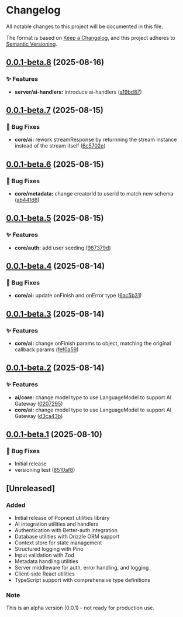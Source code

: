 # Changelog

All notable changes to this project will be documented in this file.

The format is based on [Keep a Changelog](https://keepachangelog.com/en/1.0.0/),
and this project adheres to [Semantic Versioning](https://semver.org/spec/v2.0.0.html).


## [0.0.1-beta.8](https://github.com/popspacemy/popnext/compare/v0.0.1-beta.7...v0.0.1-beta.8) (2025-08-16)

### ✨ Features

* **server/ai-handlers:** introduce ai-handlers ([a19bd87](https://github.com/popspacemy/popnext/commit/a19bd87ff7606e8b854e60b6267e080199edb8ff))

## [0.0.1-beta.7](https://github.com/popspacemy/popnext/compare/v0.0.1-beta.6...v0.0.1-beta.7) (2025-08-15)

### 🐛 Bug Fixes

* **core/ai:** rework streamResponse by returnning the stream instance instead of the stream itself ([6c5702e](https://github.com/popspacemy/popnext/commit/6c5702e7b4376b22ea0739d6efeca6fc59a1938f))

## [0.0.1-beta.6](https://github.com/popspacemy/popnext/compare/v0.0.1-beta.5...v0.0.1-beta.6) (2025-08-15)

### 🐛 Bug Fixes

* **core/metadata:** change creatorId to userId to match new schema ([ab441d8](https://github.com/popspacemy/popnext/commit/ab441d889fc7c9ebc1067b06b9fac78fee4e59da))

## [0.0.1-beta.5](https://github.com/popspacemy/popnext/compare/v0.0.1-beta.4...v0.0.1-beta.5) (2025-08-15)

### ✨ Features

* **core/auth:** add user seeding ([987379d](https://github.com/popspacemy/popnext/commit/987379d6d249af55d8ff31ba5c252ccfad2297bb))

## [0.0.1-beta.4](https://github.com/popspacemy/popnext/compare/v0.0.1-beta.3...v0.0.1-beta.4) (2025-08-14)

### 🐛 Bug Fixes

* **core/ai:** update onFinish and onError type ([6ac5b31](https://github.com/popspacemy/popnext/commit/6ac5b314a663ffd733b57634d98d27d8f7bd466b))

## [0.0.1-beta.3](https://github.com/popspacemy/popnext/compare/v0.0.1-beta.2...v0.0.1-beta.3) (2025-08-14)

### ✨ Features

* **core/ai:** change onFinish params to object, matching the original callback params ([fef0a59](https://github.com/popspacemy/popnext/commit/fef0a59df6268139428217a7d6bdb49286d4988d))

## [0.0.1-beta.2](https://github.com/popspacemy/popnext/compare/v0.0.1-beta.1...v0.0.1-beta.2) (2025-08-14)

### ✨ Features

* **ai/core:** change model type to use LanguageModel to support AI Gateway ([0207295](https://github.com/popspacemy/popnext/commit/0207295ffef83c3d2b8e28e10a72110ab94693c8))
* **core/ai:** change model type to use LanguageModel to support AI Gateway ([d3ca43b](https://github.com/popspacemy/popnext/commit/d3ca43bd4ca3dca69819731111cb4b88d4282e2a))

## [0.0.1-beta.1](https://github.com/popspacemy/popnext/compare/v0.0.0...v0.0.1-beta.1) (2025-08-10)

### 🐛 Bug Fixes

- Initial release
- versioning test ([8510af8](https://github.com/popspacemy/popnext/commit/8510af88ee7e4a7ba62f6a1368dd4cdd4143526b))

## [Unreleased]

### Added

- Initial release of Popnext utilities library
- AI integration utilities and handlers
- Authentication with Better-auth integration
- Database utilities with Drizzle ORM support
- Context store for state management
- Structured logging with Pino
- Input validation with Zod
- Metadata handling utilities
- Server middleware for auth, error handling, and logging
- Client-side React utilities
- TypeScript support with comprehensive type definitions

### Note

This is an alpha version (0.0.1) - not ready for production use.
